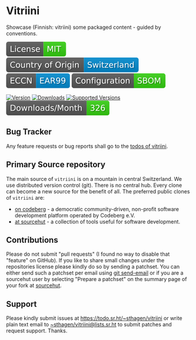 # Vitriini

Showcase (Finnish: vitriini) some packaged content - guided by conventions.

[![license](badges/license-spdx-mit.svg)](https://git.sr.ht/~sthagen/vitriini/tree/default/item/LICENSE)
[![Country of Origin](badges/country-of-origin-name-switzerland-neutral.svg)](https://git.sr.ht/~sthagen/vitriini/tree/default/item/COUNTRY-OF-ORIGIN)
[![Export Classification Control Number (ECCN)](badges/export-control-classification-number_eccn-ear99-neutral.svg)](https://git.sr.ht/~sthagen/vitriini/tree/default/item/EXPORT-CONTROL-CLASSIFICATION-NUMBER)
[![Configuration](badges/configuration-sbom.svg)](third-party/index.html)

[![Version](https://img.shields.io/pypi/v/vitriini.svg?style=flat)](https://pypi.python.org/pypi/vitriini/)
[![Downloads](https://static.pepy.tech/badge/vitriini/month)](https://pepy.tech/project/vitriini)
[![Supported Versions](https://img.shields.io/pypi/pyversions/vitriini.svg?style=flat)](https://pypi.python.org/pypi/vitriini/)
[![Maintenance Status](docs/badges/downloads-per-month.svg)](https://git.sr.ht/~sthagen/vitriini/log)

## Bug Tracker

Any feature requests or bug reports shall go to the [todos of vitriini](https://todo.sr.ht/~sthagen/vitriini).

## Primary Source repository

The main source of `vitriini` is on a mountain in central Switzerland.
We use distributed version control (git).
There is no central hub.
Every clone can become a new source for the benefit of all.
The preferred public clones of `vitriini` are:

* [on codeberg](https://codeberg.org/sthagen/vitriini) - a democratic community-driven, non-profit software development platform operated by Codeberg e.V.
* [at sourcehut](https://git.sr.ht/~sthagen/vitriini) - a collection of tools useful for software development.

## Contributions

Please do not submit "pull requests" (I found no way to disable that "feature" on GitHub).
If you like to share small changes under the repositories license please kindly do so by sending a patchset.
You can either send such a patchset per email using [git send-email](https://git-send-email.io) or 
if you are a sourcehut user by selecting "Prepare a patchset" on the summary page of your fork at [sourcehut](https://git.sr.ht/).

## Support

Please kindly submit issues at <https://todo.sr.ht/~sthagen/vitriini> or write plain text email to <~sthagen/vitriini@lists.sr.ht> to submit patches and request support. Thanks.
